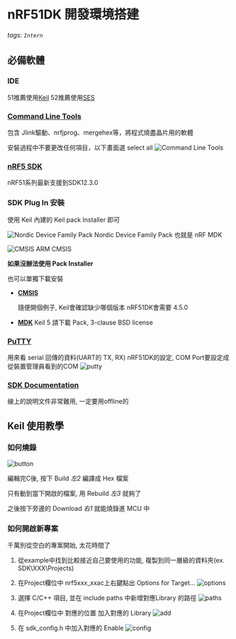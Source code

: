 # nRF51DK 開發環境搭建
###### tags: `Intern`
## 必備軟體

### IDE
51推薦使用[Keil](https://blog.csdn.net/Mculover666/article/details/89469764)
52推薦使用[SES](https://www.segger.com/products/development-tools/embedded-studio/)

### [Command Line Tools](https://www.nordicsemi.com/Software-and-Tools/Development-Tools/nRF-Command-Line-Tools/Download#infotabs)

包含 Jlink驅動、nrfjprog、mergehex等，將程式燒盡晶片用的軟體

安裝過程中不要更改任何項目，以下畫面選 select all
![Command Line Tools](https://i.imgur.com/jB4yJO2.png)

### [nRF5 SDK](https://www.nordicsemi.com/Software-and-Tools/Software/nRF5-SDK/Download#infotabs)
nRF51系列最新支援到SDK12.3.0

### SDK Plug In 安裝
使用 Keil 內建的 Keil pack Installer 即可

![Nordic Device Family Pack](https://i.imgur.com/mSrwcEL.png)
Nordic Device Family Pack
也就是 nRF MDK

![CMSIS](https://i.imgur.com/RGjG07F.png)
ARM CMSIS

**如果沒辦法使用 Pack Installer**

也可以單獨下載安裝
* **[CMSIS](https://github.com/ARM-software/CMSIS/releases)**

    隨便開個例子, Keil會確認缺少哪個版本
    nRF51DK會需要 4.5.0

* **[MDK](https://www.nordicsemi.com/Software-and-Tools/Development-Tools/nRF-MDK/Download#infotabs)**
    Keil 5 請下載 Pack, 3-clause BSD license

### [PuTTY](https://www.putty.org/)

用來看 serial 回傳的資料(UART的 TX, RX)
nRF51DK的設定, COM Port要設定成從裝置管理員看到的COM
![putty](https://i.imgur.com/38O3h2o.png)

### [SDK Documentation](http://developer.nordicsemi.com/nRF5_SDK/doc/)

線上的說明文件非常難用, 一定要用offline的

## Keil 使用教學

### 如何燒錄
![button](https://i.imgur.com/ulPRXW1.png)

編輯完C後, 按下 Build *左2* 編譯成 Hex 檔案

只有動到當下開啟的檔案, 用 Rebuild *左3* 就夠了

之後按下旁邊的 Download *右1* 就能燒錄進 MCU 中

### 如何開啟新專案
千萬別從空白的專案開始, 太花時間了

1. 從example中找到比較接近自己要使用的功能, 複製到同一層級的資料夾(ex. SDK\XXX\Projects\)

2. 在Project欄位中 nrf5xxx_xxac上右鍵點出 Options for Target...
![options](https://i.imgur.com/dOqWVcg.png)
3. 選擇 C/C++ 項目, 並在 include paths 中新增對應Library 的路徑
![paths](https://i.imgur.com/WXK27VM.png)
4. 在Project欄位中 對應的位置 加入對應的 Library
![add](https://i.imgur.com/RKOEBS2.png)
5. 在 sdk_config.h 中加入對應的 Enable
![config](https://i.imgur.com/fHCJIkM.png)
